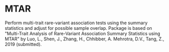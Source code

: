 # MTAR
Perform multi-trait rare-variant association tests using the summary statistics and adjust for possible sample overlap. Package is based on "Multi-Trait Analysis of Rare-Variant Association Summary Statistics using MTAR" by Luo, L., Shen, J., Zhang, H., Chhibber, A. Mehrotra, D.V., Tang, Z., 2019 (submitted).
